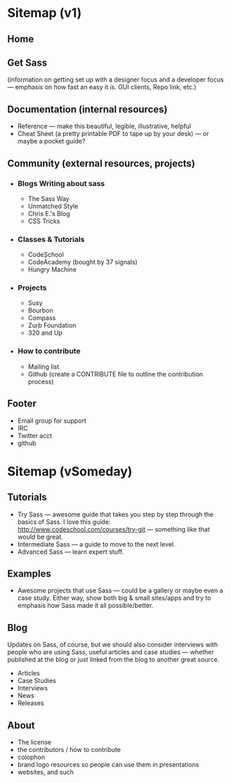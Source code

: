 # Sitemap (v1)

## Home

## Get Sass 

(information on getting set up with a designer focus and a developer focus — emphasis on how fast an easy it is. GUI clients, Repo link, etc.)

## Documentation (internal resources)

* Reference — make this beautiful, legible, illustrative, helpful
* Cheat Sheet (a pretty printable PDF to tape up by your desk) — or maybe a pocket guide?

## Community (external resources, projects)

* ### Blogs Writing about sass
  * The Sass Way
  * Unmatched Style
  * Chris E.'s Blog
  * CSS Tricks  
* ### Classes & Tutorials
  * CodeSchool
  * CodeAcademy (bought by 37 signals)
  * Hungry Machine
* ### Projects 
  * Susy
  * Bourbon
  * Compass
  * Zurb Foundation
  * 320 and Up
* ### How to contribute
  * Mailing list
  * Github (create a CONTRIBUTE file to outline the contribution process)
  
## Footer

  * Email group for support 
  * IRC
  * Twitter acct
  * github
  
  

# Sitemap (vSomeday)

## Tutorials

* Try Sass — awesome guide that takes you step by step through the basics of Sass. I love this guide: http://www.codeschool.com/courses/try-git — something like that would be great.
* Intermediate Sass — a guide to move to the next level.
* Advanced Sass — learn expert stuff.

## Examples

* Awesome projects that use Sass — could be a gallery or maybe even a case study. Either way, show both big & small sites/apps and try to emphasis how Sass made it all possible/better.

## Blog 

Updates on Sass, of course, but we should also consider interviews with people who are using Sass, useful articles and case studies — whether published at the blog or just linked from the blog to another great source.

* Articles
* Case Studies
* Interviews
* News
* Releases

## About

* The license
* the contributors / how to contribute
* colophon
* brand logo resources so people can use them in presentations
* websites, and such

